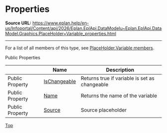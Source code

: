 # Properties

**Source URL:** https://www.eplan.help/en-us/Infoportal/Content/api/2026/Eplan.EplApi.DataModelu~Eplan.EplApi.DataModel.Graphics.PlaceHolder+Variable_properties.html

---

For a list of all members of this type, see [PlaceHolder.Variable members](Eplan.EplApi.DataModelu~Eplan.EplApi.DataModel.Graphics.PlaceHolder+Variable_members.html).

Public Properties

|  | Name | Description |
| --- | --- | --- |
| Public Property | [IsChangeable](Eplan.EplApi.DataModelu~Eplan.EplApi.DataModel.Graphics.PlaceHolder+Variable~IsChangeable.html) | Returns true if variable is set as changeable |
| Public Property | [Name](Eplan.EplApi.DataModelu~Eplan.EplApi.DataModel.Graphics.PlaceHolder+Variable~Name.html) | Returns the name of the variable |
| Public Property | [Source](Eplan.EplApi.DataModelu~Eplan.EplApi.DataModel.Graphics.PlaceHolder+Variable~Source.html) | Source placeholder |

[Top](#top)
